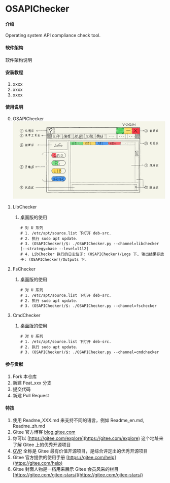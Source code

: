 # OSAPIChecker

#### 介绍
Operating system API compliance check tool.

#### 软件架构
软件架构说明


#### 安装教程

1.  xxxx
2.  xxxx
3.  xxxx

#### 使用说明

0. OSAPIChecker
![alpha](Docs/01-GUIs/alpha-01.png)

1. LibChecker

   1. 桌面版的使用

      ```shell
      # 对 U 系列
      # 1. /etc/apt/source.list 下打开 deb-src.
      # 2. 执行 sudo apt update.
      # 3. (OSAPIChecker)/$: ./OSAPIChecker.py --channel=libchecker [--strategy=base --level=l1l2]
      # 4. LibChecker 执行的日志位于: (OSAPIChecker)/Logs 下, 输出结果存放于: (OSAPIChecker)/Outputs 下.
      ```

2. FsChecker

   1. 桌面版的使用

      ```shell
      # 对 U 系列
      # 1. /etc/apt/source.list 下打开 deb-src.
      # 2. 执行 sudo apt update.
      # 3. (OSAPIChecker)/$: ./OSAPIChecker.py --channel=fschecker
      ```

3. CmdChecker

   1. 桌面版的使用

      ```shell
      # 对 U 系列
      # 1. /etc/apt/source.list 下打开 deb-src.
      # 2. 执行 sudo apt update.
      # 3. (OSAPIChecker)/$: ./OSAPIChecker.py --channel=cmdchecker
      ```

      

#### 参与贡献

1.  Fork 本仓库
2.  新建 Feat_xxx 分支
3.  提交代码
4.  新建 Pull Request


#### 特技

1.  使用 Readme\_XXX.md 来支持不同的语言，例如 Readme\_en.md, Readme\_zh.md
2.  Gitee 官方博客 [blog.gitee.com](https://blog.gitee.com)
3.  你可以 [https://gitee.com/explore](https://gitee.com/explore) 这个地址来了解 Gitee 上的优秀开源项目
4.  [GVP](https://gitee.com/gvp) 全称是 Gitee 最有价值开源项目，是综合评定出的优秀开源项目
5.  Gitee 官方提供的使用手册 [https://gitee.com/help](https://gitee.com/help)
6.  Gitee 封面人物是一档用来展示 Gitee 会员风采的栏目 [https://gitee.com/gitee-stars/](https://gitee.com/gitee-stars/)
